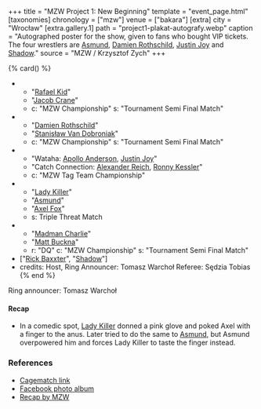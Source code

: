 +++
title = "MZW Project 1: New Beginning"
template = "event_page.html"
[taxonomies]
chronology = ["mzw"]
venue = ["bakara"]
[extra]
city = "Wrocław"
[extra.gallery.1]
path = "project1-plakat-autografy.webp"
caption = "Autographed poster for the show, given to fans who bought VIP tickets. The four wrestlers are [Asmund](@/w/asmund.md), [Damien Rothschild](@/w/damien-rothschild.md), [Justin Joy](@/w/justin-joy.md) and [Shadow](@/w/shadow.md)."
source = "MZW / Krzysztof Zych"
+++

{% card() %}
- - "[Rafael Kid](@/w/rafael-kid.md)"
  - "[Jacob Crane](@/w/jacob-crane.md)"
  - c: "MZW Championship"
    s: "Tournament Semi Final Match"
- - "[Damien Rothschild](@/w/damien-rothschild.md)"
  - "[Stanisław Van Dobroniak](@/w/stanislaw-van-dobroniak.md)"
  - c: "MZW Championship"
    s: "Tournament Semi Final Match"
- - "Wataha: [Apollo Anderson](@/w/apollo-anderson.md), [Justin Joy](@/w/justin-joy.md)"
  - "Catch Connection: [Alexander Reich](@/w/alex-ace.md), [Ronny Kessler](@/w/ronny-kessler.md)"
  - c: "MZW Tag Team Championship"
- - "[Lady Killer](@/w/boro.md)"
  - "[Asmund](@/w/asmund.md)"
  - "[Axel Fox](@/w/axel-fox.md)"
  - s: Triple Threat Match
- - "[Madman Charlie](@/w/madman-charlie.md)"
  - "[Matt Buckna](@/w/matt-buckna.md)"
  - r: "DQ"
    c: "MZW Championship"
    s: "Tournament Semi Final Match"
- ["[Rick Baxxter](@/w/rick-baxxter.md)", "[Shadow](@/w/shadow.md)"]
- credits:
    Host, Ring Announcer: Tomasz Warchoł
    Referee: Sędzia Tobias
{% end %}

Ring announcer: Tomasz Warchoł

#### Recap

* In a comedic spot, [Lady Killer](@/w/boro.md) donned a pink glove and poked Axel with a finger to the anus. Later tried to do the same to [Asmund](@/w/asmund.md), but Asmund overpowered him and forces Lady Killer to taste the finger instead.

### References

* [Cagematch link](https://www.cagematch.net/?id=1&nr=322460)
* [Facebook photo album](https://www.facebook.com/media/set/?set=a.1436496766494545&type=3)
* [Recap by MZW](https://youtu.be/2pkg3X3kyY0)
